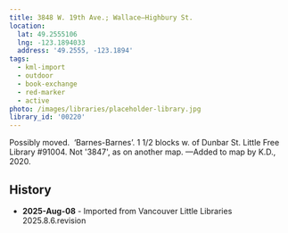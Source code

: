 ```yaml
---
title: 3848 W. 19th Ave.; Wallace—Highbury St.
location:
  lat: 49.2555106
  lng: -123.1894033
  address: '49.2555, -123.1894'
tags:
  - kml-import
  - outdoor
  - book-exchange
  - red-marker
  - active
photo: /images/libraries/placeholder-library.jpg
library_id: '00220'
---
```

Possibly moved.  ‘Barnes-Barnes’.
1 1/2 blocks w. of Dunbar St.
 Little Free Library #91004.
Not '3847', as on another map. 
—Added to map by K.D., 2020. 

## History
- **2025-Aug-08** - Imported from Vancouver Little Libraries 2025.8.6.revision
